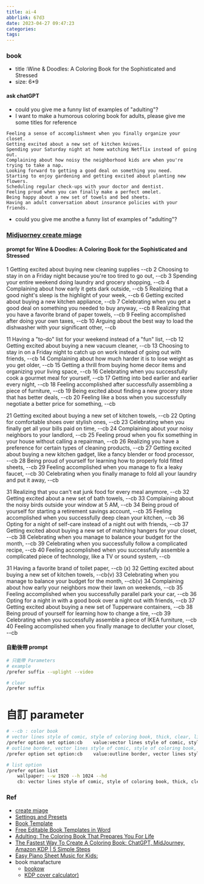 ```yaml
---
title: ai-4
abbrlink: 67d3
date: 2023-04-27 09:47:23
categories:
tags:
---
```


### book
+ title :Wine & Doodles: A Coloring Book for the Sophisticated and Stressed
+ size: 6*9

<!--more-->

#### ask chatGPT
+ could you give me a funny list of examples of "adulting"?
+ I want to make a humorous coloring book for adults, please give me some titles for reference 
```
Feeling a sense of accomplishment when you finally organize your closet.
Getting excited about a new set of kitchen knives.
Spending your Saturday night at home watching Netflix instead of going out.
Complaining about how noisy the neighborhood kids are when you're trying to take a nap.
Looking forward to getting a good deal on something you need.
Starting to enjoy gardening and getting excited about planting new flowers.
Scheduling regular check-ups with your doctor and dentist.
Feeling proud when you can finally make a perfect omelet.
Being happy about a new set of towels and bed sheets.
Having an adult conversation about insurance policies with your friends.
```

+ could you give me anothe a funny list of examples of "adulting"?

### [Midjuorney create miage](https://discord.com/)
#### prompt for Wine & Doodles: A Coloring Book for the Sophisticated and Stressed
1 Getting excited about buying new cleaning supplies  --cb
2 Choosing to stay in on a Friday night because you're too tired to go out, --cb
3 Spending your entire weekend doing laundry and grocery shopping, --cb
4 Complaining about how early it gets dark outside, --cb
5 Realizing that a good night's sleep is the highlight of your week, --cb
6 Getting excited about buying a new kitchen appliance, --cb
7 Celebrating when you get a good deal on something you needed to buy anyway, --cb
8 Realizing that you have a favorite brand of paper towels, --cb
9 Feeling accomplished after doing your own taxes, --cb
10 Arguing about the best way to load the dishwasher with your significant other, --cb

11 Having a "to-do" list for your weekend instead of a "fun" list, --cb
12 Getting excited about buying a new vacuum cleaner, --cb
13 Choosing to stay in on a Friday night to catch up on work instead of going out with friends, --cb
14 Complaining about how much harder it is to lose weight as you get older, --cb
15 Getting a thrill from buying home decor items and organizing your living space, --cb
16 Celebrating when you successfully cook a gourmet meal for yourself, --cb
17 Getting into bed earlier and earlier every night, --cb
18 Feeling accomplished after successfully assembling a piece of furniture, --cb
19 Being excited about finding a new grocery store that has better deals, --cb
20 Feeling like a boss when you successfully negotiate a better price for something, --cb

21 Getting excited about buying a new set of kitchen towels, --cb
22 Opting for comfortable shoes over stylish ones, --cb
23 Celebrating when you finally get all your bills paid on time, --cb
24 Complaining about your noisy neighbors to your landlord, --cb
25 Feeling proud when you fix something in your house without calling a repairman, --cb
26 Realizing you have a preference for certain types of cleaning products, --cb
27 Getting excited about buying a new kitchen gadget, like a fancy blender or food processor, --cb
28 Being proud of yourself for learning how to properly fold fitted sheets, --cb
29 Feeling accomplished when you manage to fix a leaky faucet, --cb
30 Celebrating when you finally manage to fold all your laundry and put it away, --cb

31 Realizing that you can't eat junk food for every meal anymore, --cb
32 Getting excited about a new set of bath towels, --cb
33 Complaining about the noisy birds outside your window at 5 AM, --cb
34 Being proud of yourself for starting a retirement savings account, --cb
35 Feeling accomplished when you successfully deep clean your kitchen, --cb
36 Opting for a night of self-care instead of a night out with friends, --cb
37 Getting excited about buying a new set of matching hangers for your closet, --cb
38 Celebrating when you manage to balance your budget for the month, --cb
39 Celebrating when you successfully follow a complicated recipe, --cb
40 Feeling accomplished when you successfully assemble a complicated piece of technology, like a TV or sound system, --cb







31 Having a favorite brand of toilet paper, --cb (x)
32 Getting excited about buying a new set of kitchen towels, --cb(v)
33 Celebrating when you manage to balance your budget for the month, --cb(v)
34 Complaining about how early your neighbors mow their lawn on weekends, --cb
35 Feeling accomplished when you successfully parallel park your car, --cb
36 Opting for a night in with a good book over a night out with friends, --cb
37 Getting excited about buying a new set of Tupperware containers, --cb
38 Being proud of yourself for learning how to change a tire, --cb
39 Celebrating when you successfully assemble a piece of IKEA furniture, --cb
40 Feeling accomplished when you finally manage to declutter your closet, --cb


#### 自動後帶 prompt
``` bash
# 只能帶 Parameters 
# example 
/prefer suffix --uplight --video

# clear
/prefer suffix
```


# 自訂 parameter
``` bash
# --cb : color book
# vector lines style of comic, style of coloring book, thick, clear, lines, black, and white --ar 2:3 
/prefer option set option:cb    value:vector lines style of comic, style of coloring book, thick, clear, lines, black, and white --ar 2:3 
# outline border, vector lines style of comic, style of coloring book, thick, clear, lines, black, and white --ar 2:3
/prefer option set option:cb    value:outline border, vector lines style of comic, style of coloring book, thick, clear, lines, black, and white --ar 2:3 

# list option
/prefer option list 
	wallpaper: --w 1920 --h 1024 --hd
	cb: vector lines style of comic, style of coloring book, thick, clear, lines, black, and white --ar 2:3
```


### Ref
+ [create miage](https://discord.com/) 
+ [Settings and Presets](https://docs.midjourney.com/docs/settings-and-presets)
+ [Book Template](https://selfpublishing.com/book-template/)
+ [Free Editable Book Templates in Word](https://usedtotech.com/free-book-templates-in-word/)
+ [Adulting: The Coloring Book That Prepares You For Life](https://www.amazon.com/dp/B0BTRTDGKH/ref=cm_sw_r_as_gl_api_gl_i_YF50JMH9GTW8WSZBTK6T?linkCode=ml1&tag=bigbrofragran-20)
+ [The Fastest Way To Create A Coloring Book: ChatGPT, MidJourney, Amazon KDP | 5 Simple Steps](https://www.youtube.com/watch?v=sNkQbyOL7ps)
+ [Easy Piano Sheet Music for Kids:](https://www.amazon.com/Easy-Piano-Sheet-Music-Kids/dp/B08BTX5H2J/ref=sr_1_1?crid=IGO9Q3A6711T&keywords=Easy+Piano+Sheet+Mucic+for+Kids+A+beginners+First+Book+of+Easy+to+play+Classics&qid=1682578709&s=books&sprefix=easy+piano+sheet+mucic+for+kids+a+beginners+first+book+of+easy+to+play+classics%2Cstripbooks-intl-ship%2C244&sr=1-1)
+ book manafacture 
	+ [bookow](https://bookow.com/resources.php)
	+ [KDP cover calculator)](https://kdp.amazon.com/cover-calculator)
